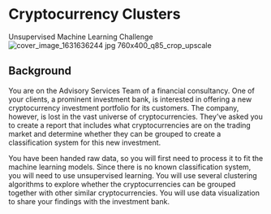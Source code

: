 # Cryptocurrency Clusters 
Unsupervised Machine Learning Challenge
![cover_image_1631636244 jpg 760x400_q85_crop_upscale](https://user-images.githubusercontent.com/85762953/142133133-44c65149-40ec-4d08-99bc-223666a212b7.jpg)

## Background

You are on the Advisory Services Team of a financial consultancy. One of your clients, a prominent investment bank, is interested in offering a new cryptocurrency investment portfolio for its customers. The company, however, is lost in the vast universe of cryptocurrencies. They’ve asked you to create a report that includes what cryptocurrencies are on the trading market and determine whether they can be grouped to create a classification system for this new investment.

You have been handed raw data, so you will first need to process it to fit the machine learning models. Since there is no known classification system, you will need to use unsupervised learning. You will use several clustering algorithms to explore whether the cryptocurrencies can be grouped together with other similar cryptocurrencies. You will use data visualization to share your findings with the investment bank.
